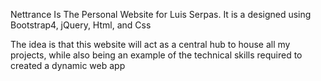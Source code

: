 Nettrance Is The Personal Website for Luis Serpas.
It is a designed using Bootstrap4, jQuery, Html, and Css

The idea is that this website will act as a central hub 
to house all my projects, while also being an example of the technical skills
required to created a dynamic web app
